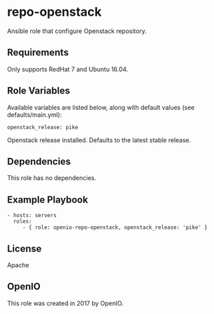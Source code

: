repo-openstack
==============

Ansible role that configure Openstack repository.

Requirements
------------

Only supports RedHat 7 and Ubuntu 16.04.

Role Variables
--------------

Available variables are listed below, along with default values (see defaults/main.yml):

    openstack_release: pike
Openstack release installed. Defaults to the latest stable release.

Dependencies
------------

This role has no dependencies.

Example Playbook
----------------

    - hosts: servers
      roles:
         - { role: openio-repo-openstack, openstack_release: 'pike' }

License
-------

Apache

OpenIO
------

This role was created in 2017 by OpenIO.

